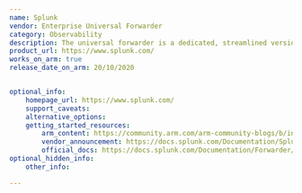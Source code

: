 ```yaml
---
name: Splunk
vendor: Enterprise Universal Forwarder
category: Observability
description: The universal forwarder is a dedicated, streamlined version of Splunk Enterprise that contains only the essential components needed to forward data. 
product_url: https://www.splunk.com/
works_on_arm: true
release_date_on_arm: 20/10/2020


optional_info:
    homepage_url: https://www.splunk.com/
    support_caveats:
    alternative_options:
    getting_started_resources:
        arm_content: https://community.arm.com/arm-community-blogs/b/infrastructure-solutions-blog/posts/using-splunk-for-cloud-to-edge-data-processing
        vendor_announcement: https://docs.splunk.com/Documentation/Splunk/8.1.1/ReleaseNotes/MeetSplunk
        official_docs: https://docs.splunk.com/Documentation/Forwarder/9.2.0/Forwarder/Abouttheuniversalforwarder
optional_hidden_info:
    other_info: 

---
```

